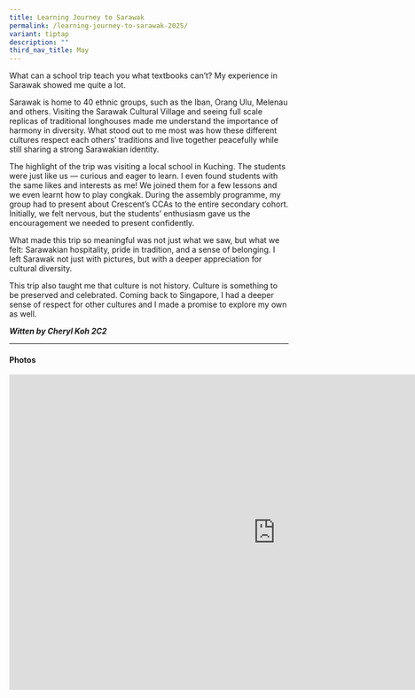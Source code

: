 ```yaml
---
title: Learning Journey to Sarawak
permalink: /learning-journey-to-sarawak-2025/
variant: tiptap
description: ""
third_nav_title: May
---
```

<p>What can a school trip teach you what textbooks can’t? My experience in
Sarawak showed me quite a lot.</p>
<p>Sarawak is home to 40 ethnic groups, such as the Iban, Orang Ulu, Melenau
and others. Visiting the Sarawak Cultural Village and seeing full scale
replicas of traditional longhouses made me understand the importance of
harmony in diversity. What stood out to me most was how these different
cultures respect each others’ traditions and live together peacefully while
still sharing a strong Sarawakian identity.</p>
<p>The highlight of the trip was visiting a local school in Kuching. The
students were just like us — curious and eager to learn. I even found students
with the same likes and interests as me! We joined them for a few lessons
and we even learnt how to play congkak. During the assembly programme,
my group had to present about Crescent’s CCAs to the entire secondary cohort.
Initially, we felt nervous, but the students’ enthusiasm gave us the encouragement
we needed to present confidently.</p>
<p>What made this trip so meaningful was not just what we saw, but what we
felt: Sarawakian hospitality, pride in tradition, and a sense of belonging.
I left Sarawak not just with pictures, but with a deeper appreciation for
cultural diversity.</p>
<p>This trip also taught me that culture is not history. Culture is something
to be preserved and celebrated. Coming back to Singapore, I had a deeper
sense of respect for other cultures and I made a promise to explore my
own as well.</p>
<p></p>
<p><strong><em>Witten by Cheryl Koh 2C2</em></strong>
</p>
<hr>
<h4><strong>Photos</strong></h4>
<div class="iframe-wrapper">
<iframe height="569" width="960" allowfullscreen="true" frameborder="0" src="https://docs.google.com/presentation/d/e/2PACX-1vRWgNxPURdtwD121D3HkbQe4bUiKHyHuQAsOEfzwc7NV4ZQ1nd_lp1bUe5JTAPcYITH3eFnW7jfpl-x/pubembed?start=true&amp;loop=true&amp;delayms=3000"></iframe>
</div>
<p></p>